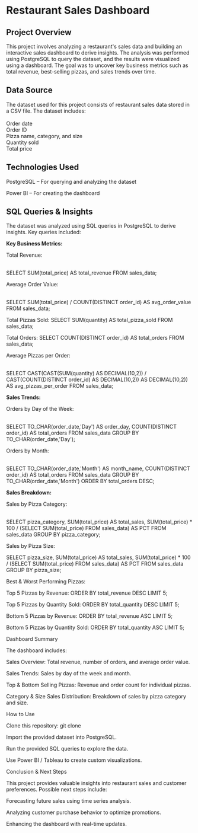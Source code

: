 # Restaurant Sales Dashboard

## Project Overview

This project involves analyzing a restaurant's sales data and building an interactive sales dashboard to derive insights. The analysis was performed using PostgreSQL to query the dataset, and the results were visualized using a dashboard. The goal was to uncover key business metrics such as total revenue, best-selling pizzas, and sales trends over time.

## Data Source

The dataset used for this project consists of restaurant sales data stored in a CSV file. The dataset includes:<br><br>
Order date<br>
Order ID<br>
Pizza name, category, and size<br>
Quantity sold<br>
Total price<br>

## Technologies Used

PostgreSQL – For querying and analyzing the dataset<br>

Power BI – For creating the dashboard<br>


## SQL Queries & Insights

The dataset was analyzed using SQL queries in PostgreSQL to derive insights. Key queries included:<br>

<b>Key Business Metrics:</b>

Total Revenue:<br><br>

SELECT SUM(total_price) AS total_revenue FROM sales_data;<br>

Average Order Value:<br><br>

SELECT SUM(total_price) / COUNT(DISTINCT order_id) AS avg_order_value FROM sales_data;<br>

Total Pizzas Sold: SELECT SUM(quantity) AS total_pizza_sold FROM sales_data;<br>

Total Orders: SELECT COUNT(DISTINCT order_id) AS total_orders FROM sales_data;<br>

Average Pizzas per Order:<br><br>

SELECT CAST(CAST(SUM(quantity) AS DECIMAL(10,2)) / CAST(COUNT(DISTINCT order_id) AS DECIMAL(10,2)) AS DECIMAL(10,2))
AS avg_pizzas_per_order FROM sales_data;<br>

<b>Sales Trends:</b>

Orders by Day of the Week:<br><br>

SELECT TO_CHAR(order_date,'Day') AS order_day, COUNT(DISTINCT order_id) AS total_orders
FROM sales_data GROUP BY TO_CHAR(order_date,'Day');<br>

Orders by Month:<br><br>

SELECT TO_CHAR(order_date,'Month') AS month_name, COUNT(DISTINCT order_id) AS total_orders
FROM sales_data GROUP BY TO_CHAR(order_date,'Month') ORDER BY total_orders DESC;<br>

<b>Sales Breakdown:</b>

Sales by Pizza Category:<br><br>

SELECT pizza_category, SUM(total_price) AS total_sales,
SUM(total_price) * 100 / (SELECT SUM(total_price) FROM sales_data) AS PCT
FROM sales_data GROUP BY pizza_category;

Sales by Pizza Size:

SELECT pizza_size, SUM(total_price) AS total_sales,
SUM(total_price) * 100 / (SELECT SUM(total_price) FROM sales_data) AS PCT
FROM sales_data GROUP BY pizza_size;

Best & Worst Performing Pizzas:

Top 5 Pizzas by Revenue: ORDER BY total_revenue DESC LIMIT 5;

Top 5 Pizzas by Quantity Sold: ORDER BY total_quantity DESC LIMIT 5;

Bottom 5 Pizzas by Revenue: ORDER BY total_revenue ASC LIMIT 5;

Bottom 5 Pizzas by Quantity Sold: ORDER BY total_quantity ASC LIMIT 5;

Dashboard Summary

The dashboard includes:

Sales Overview: Total revenue, number of orders, and average order value.

Sales Trends: Sales by day of the week and month.

Top & Bottom Selling Pizzas: Revenue and order count for individual pizzas.

Category & Size Sales Distribution: Breakdown of sales by pizza category and size.

How to Use

Clone this repository: git clone <repo-link>

Import the provided dataset into PostgreSQL.

Run the provided SQL queries to explore the data.

Use Power BI / Tableau to create custom visualizations.

Conclusion & Next Steps

This project provides valuable insights into restaurant sales and customer preferences. Possible next steps include:

Forecasting future sales using time series analysis.

Analyzing customer purchase behavior to optimize promotions.

Enhancing the dashboard with real-time updates.
